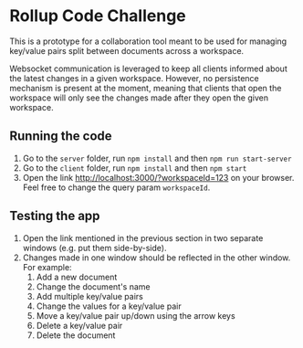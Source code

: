 # Rollup Code Challenge

This is a prototype for a collaboration tool meant to be used for managing key/value pairs
split between documents across a workspace.

Websocket communication is leveraged to keep all clients informed about the latest
changes in a given workspace. However, no persistence mechanism is present at the
moment, meaning that clients that open the workspace will only see the changes
made after they open the given workspace.

## Running the code

1. Go to the `server` folder, run `npm install` and then `npm run start-server`
2. Go to the `client` folder, run `npm install` and then `npm start`
3. Open the link [http://localhost:3000/?workspaceId=123](http://localhost:3000/?workspaceId=123) on your browser.
Feel free to change the query param `workspaceId`.

## Testing the app

1. Open the link mentioned in the previous section in two separate windows
(e.g. put them side-by-side). 
2. Changes made in one window should be reflected in the other window. For example:
   1. Add a new document
   2. Change the document's name
   3. Add multiple key/value pairs
   4. Change the values for a key/value pair
   5. Move a key/value pair up/down using the arrow keys
   6. Delete a key/value pair
   7. Delete the document

